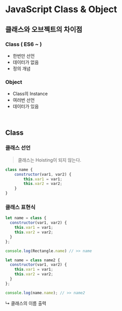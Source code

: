 # JavaScript Class & Object
## 클래스와 오브젝트의 차이점
### Class ( ES6 ~ )
- 한번만 선언
- 데이터가 없음
- 정의 개념

### Object
- Class의 Instance
- 여러번 선언
- 데이터가 있음

<br>

## Class
### 클래스 선언
> 클래스는 Hoisting이 되지 않는다.
``` javascript
class name {
    constructor(var1, var2) {
        this.var1 = var1;
        this.var2 = var2;
    }
}
```

### 클래스 표현식
``` javascript
let name = class {
  constructor(var1, var2) {
    this.var1 = var1;
    this.var2 = var2;
  }
};

console.log(Rectangle.name) // >> name

let name = class name2 {
  constructor(var1, var2) {
    this.var1 = var1;
    this.var2 = var2;
  }
};

console.log(name.name); // >> name2
```
↳ 클래스의 이름 출력